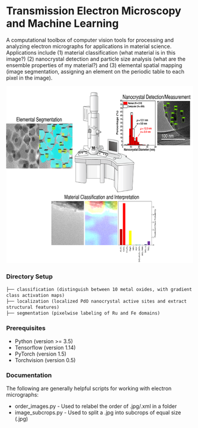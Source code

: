 # Transmission Electron Microscopy and Machine Learning

A computational toolbox of computer vision tools for processing and analyzing electron micrographs for applications in material science. Applications include (1) material classification (what material is in this image?) (2) nanocrystal detection and particle size analysis (what are the ensemble properties of my material?) and (3) elemental spatial mapping (image segmentation, assigning an element on the periodic table to each pixel in the image).

<p align="center">
  <img width="680" height="477" src="summary_picture.png">
</p>

### Directory Setup

```
├── classification (distinguish between 10 metal oxides, with gradient class activation maps)
├── localization (localized PdO nanocrystal active sites and extract structural features)
├── segmentation (pixelwise labeling of Ru and Fe domains)
```

### Prerequisites

* Python (version >= 3.5)
* Tensorflow (version 1.14)
* PyTorch (version 1.5)
* Torchvision (version 0.5)

### Documentation
The following are generally helpful scripts for working with electron micrographs:
* order_images.py - Used to relabel the order of .jpg/.xml in a folder
* image_subcrops.py - Used to split a .jpg into subcrops of equal size (.jpg)

